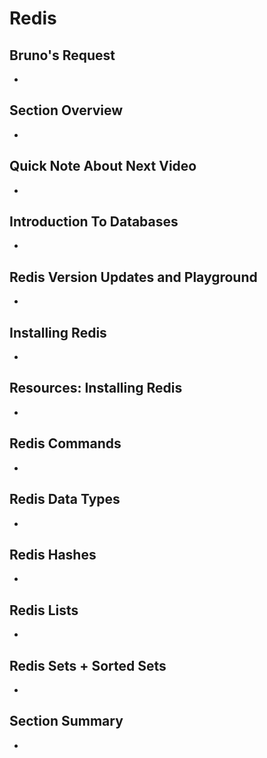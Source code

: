 # Redis

## Bruno's Request
-

## Section Overview
-

## Quick Note About Next Video
-

## Introduction To Databases
-

## Redis Version Updates and Playground
-

## Installing Redis
-

## Resources: Installing Redis
-

## Redis Commands
-

## Redis Data Types
-

## Redis Hashes
-

## Redis Lists
-

## Redis Sets + Sorted Sets
-

## Section Summary
-
